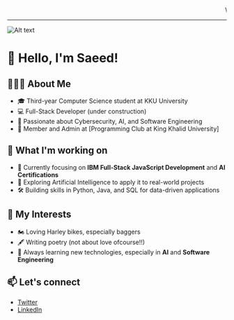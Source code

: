 <marquee>Welcome to my GitHub profile! 🌟</marquee> <br/><hr/>
![Alt text]([https://i.pinimg.com/originals/61/8f/08/618f083c61a7460ce0a6064319af41bd.gif])


# 👋 Hello, I'm Saeed!

## 🧑🏻‍💻 About Me
- 🎓 Third-year Computer Science student at KKU University
- 💻 Full-Stack Developer (under construction)  
- 🔐 Passionate about Cybersecurity, AI, and Software Engineering  
- 🤝 Member and Admin at [Programming Club at King Khalid University]
## 🚀 What I'm working on
- 🎯 Currently focusing on **IBM Full-Stack JavaScript Development** and **AI Certifications**
- 🧠 Exploring Artificial Intelligence to apply it to real-world projects
- 🛠 Building skills in Python, Java, and SQL for data-driven applications

## 🎯 My Interests
- 🏍 Loving Harley bikes, especially baggers  
- 🖋 Writing poetry (not about love ofcourse!!)
- 📖 Always learning new technologies, especially in **AI** and **Software Engineering**

## 📫 Let's connect
- [Twitter](https://twitter.com/gzfw__)  
- [LinkedIn](https://linkedin.com/in/saeed-al-asiri)  

<!--
**rootSU5F/rootSU5F** is a ✨ _special_ ✨ repository because its `README.md` (this file) appears on your GitHub profile.

Here are some ideas to get you started:

- 🔭 I’m currently working on ...
- 🌱 I’m currently learning ...
- 👯 I’m looking to collaborate on ...
- 🤔 I’m looking for help with ...
- 💬 Ask me about ...
- 📫 How to reach me: ...
- 😄 Pronouns: ...
- ⚡ Fun fact: ...
-->
